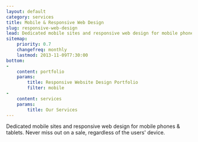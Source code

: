 ```yaml
---
layout: default
category: services
title: Mobile & Responsive Web Design
slug: responsive-web-design
lead: Dedicated mobile sites and responsive web design for mobile phones &amp; tablets.
sitemap:
    priority: 0.7
    changefreq: monthly
    lastmod: 2013-11-09T7:30:00
bottom:     
-
    content: portfolio
    params:
        title: Responsive Website Design Portfolio
        filter: mobile
-
    content: services
    params:
        title: Our Services
---
```


Dedicated mobile sites and responsive web design for mobile phones &amp; tablets. Never miss out on a sale, regardless of the users' device.
